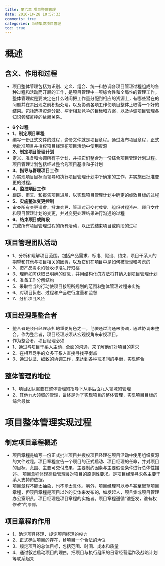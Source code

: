 ```yaml
---
title: 第六章 项目整体管理
date: 2016-10-28 10:57:33 
comments: true 
categories: 系统集成项目管理
toc: true
---
```


# 概述
## 含义、作用和过程
- 项目整体管理包括为识别、定义、组合、统一和协调各项目管理过程组成的各种过程和活动而开展的工作，是项目管理中一项综合性和全局性的管理工作。整体管理就是要决定在什么时间把工作量分配到相应的资源上，有哪些潜在的问题并在其出现之前积极处理，以及协调各项工作使项目整体上取得一个好的结果。包括选择资源分配、平衡相互竞争的目标和方案，以及协调项目管理各知识领域直接的依赖关系。

<!--more-->
- **6个过程**
- **1、制定项目章程**
 - 编写一份正式文件的过程，这份文件就是项目章程。通过发布项目章程，正式地批准项目并授权项目经理在项目活动中使用资源
- **2、制定项目管理计划**
 - 定义、准备和协调所有子计划，并把它们整合为一份综合项目管理计划过程。项目管理计划包括经过整合的项目基准和子计划
- **3、指导与管理项目工作**
 - 为实现项目目标而领导和执行项目管理计划中所确定的工作，并实施已批准变更的过程。
- **4、监控项目工作**
 - 跟踪、审查、和报告项目进展，以实现项目管理计划中确定的绩效目标的过程
- **5、实施整体变更控制**
 - 审查所有变更请求，批准变更，管理对可交付成果、组织过程资产、项目文件和项目管理计划的变更，并对变更处理结果进行沟通的过程
- **6、结束项目或阶段**
 - 完成所有项目管理过程的所有活动，以正式结束项目或阶段的过程

## 项目管理团队活动
- 1、分析和理解项目范围。包括产品需求、标准、假设、约束、项目干系人的期望和其他与项目相关的因素，以及它们在项目中是如何被管理和考虑的
- 2、把产品需求的验收标准进行归档
- 3、理解如何获取已明确的信息，并用结构化的方法将其纳入到项目管理计划
- 4、准备工作分解结构
- 5、采取恰当的行动使项目按照所规划的范围和整体管理过程来实施
- 6、对项目状态、过程和产品进行度量和监督
- 7、分析项目风险

## 项目经理是整合者
- 整合者是项目经理承担的重要角色之一，他要通过沟通来协调，通过协调来整合。作为整合者，项目经理必须从宏观视角来审视项目。
- 作为整合者，项目经理必须
- 1、通过与项目干系人主动，全面的沟通，来了解他们对项目的需求
- 2、在相互竞争的众多干系人直接寻找平衡点
- 3、通过认证、细致的协调工作，来达到各种需求间的平衡，实现整合

## 整体管理的地位
- 1、项目团队需要在整体管理的指导下从事后面九大领域的管理
- 2、其他九大领域的管理，最终是为了实现项目的整体管理，实现项目目标的综合最优

# 项目整体管理实现过程
## 制定项目章程概述
- 项目章程是编写一份正式批准项目并授权项目经理在项目活动中使用组织资源的文件过程。项目章程宣告一个项目的正式启动、项目经理的任命，并对项目的目标、范围、主要可交付成果、主要制约因素与主要假设条件进行总体性描述。
项目章程体现高级管理层对项目的原则性要求。是项目经理寻求各主要干系人支持的依据。
- 项目章程不能太抽象，也不能太具体。另外，项目经理可以参与甚至起草项目章程，但项目章程是项目以外的实体来发布的，如发起人，项目集或项目管理办公室职员，项目经理是项目章程的实施者。项目章程遵循“谁签发，谁有权修改”的原则。

## 项目章程的作用
- 1、确定项目经理，规定项目经理的权力
- 2、正式确认项目的存在，给项目一个合法的地位
- 3、规定项目的总体目标，包括范围、时间、成本和质量
- 4、通过叙述启动项目的理由，把项目与执行组织的日常经营运作及战略计划等联系起来